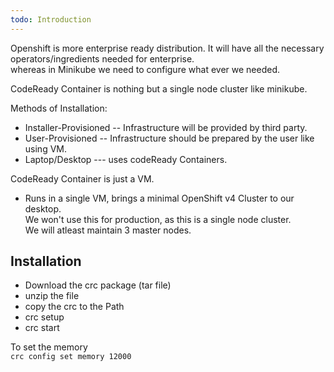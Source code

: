 ```yaml
---
todo: Introduction
---
```


Openshift is more enterprise ready distribution. It will have all the necessary operators/ingredients needed for enterprise.  
whereas in Minikube we need to configure what ever we needed.    

CodeReady Container is nothing but a single node cluster like minikube.  

Methods of Installation:   

* Installer-Provisioned  -- Infrastructure will be provided by third party.   
* User-Provisioned  -- Infrastructure should be prepared by the user like using VM.  
* Laptop/Desktop --- uses codeReady Containers.    

CodeReady Container is just a VM.   

* Runs in a single VM, brings a minimal OpenShift v4 Cluster to our desktop.   
We won't use this for production, as this is a single node cluster.  
We will atleast maintain 3 master nodes.   

## Installation

* Download the crc package (tar file)  
* unzip the file  
* copy the crc to the Path
* crc setup
* crc start

To set the memory  
`crc config set memory 12000`  

